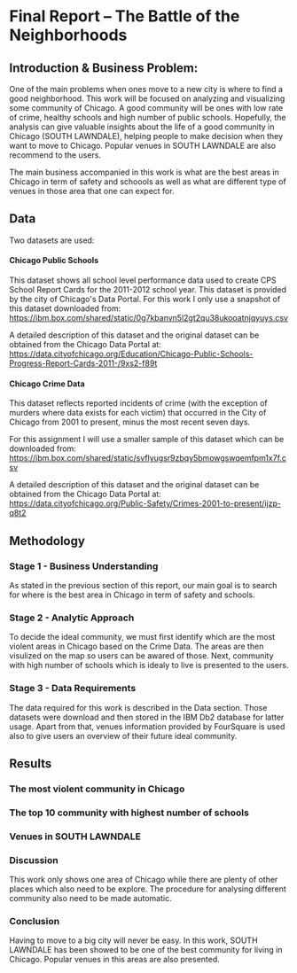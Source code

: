 # Final Report – The Battle of the Neighborhoods

## Introduction & Business Problem:
One of the main problems when ones move to a new city is where to find a good neighborhood. This work will be focused on analyzing and visualizing some community of Chicago. A good community will be ones with low rate of crime, healthy schools and high number of public schools. Hopefully, the analysis can give valuable insights about the life of a good community in Chicago (SOUTH LAWNDALE), helping people to make decision when they want to move to Chicago. Popular venues in SOUTH LAWNDALE are also recommend to the users.

The main business accompanied in this work is what are the best areas in Chicago in term of safety and schoools as well as what are different type of venues in those area that one can expect for.

## Data
Two datasets are used:
#### Chicago Public Schools
This dataset shows all school level performance data used to create CPS School Report Cards for the 2011-2012 school year. This dataset is provided by the city of Chicago's Data Portal. For this work I only use a snapshot of this dataset downloaded from: https://ibm.box.com/shared/static/0g7kbanvn5l2gt2qu38ukooatnjqyuys.csv

A detailed description of this dataset and the original dataset can be obtained from the Chicago Data Portal at: https://data.cityofchicago.org/Education/Chicago-Public-Schools-Progress-Report-Cards-2011-/9xs2-f89t

#### Chicago Crime Data

This dataset reflects reported incidents of crime (with the exception of murders where data exists for each victim) that occurred in the City of Chicago from 2001 to present, minus the most recent seven days.

For this assignment I will use a smaller sample of this dataset which can be downloaded from: https://ibm.box.com/shared/static/svflyugsr9zbqy5bmowgswqemfpm1x7f.csv

A detailed description of this dataset and the original dataset can be obtained from the Chicago Data Portal at: https://data.cityofchicago.org/Public-Safety/Crimes-2001-to-present/ijzp-q8t2

## Methodology
### Stage 1 - Business Understanding

As stated in the previous section of this report, our main goal is to search for where is the best area in Chicago in term of safety and schools.

### Stage 2 - Analytic Approach

To decide the ideal community, we must first identify which are the most violent areas in Chicago based on the Crime Data. The areas are then visulized on the map so users can be awared of those. Next, community with high number of schools which is idealy to live is presented to the users.

### Stage 3 - Data Requirements
The data required for this work is described in the Data section. Those datasets were download and then stored in the IBM Db2 database for latter usage.
Apart from that, venues information provided by FourSquare is used also to give users an overview of their future ideal community.


## Results
### The most violent community in Chicago

### The top 10 community with highest number of schools
### Venues in SOUTH LAWNDALE

### Discussion
This work only shows one area of Chicago while there are plenty of other places which also need to be explore. The procedure for analysing different community also need to be made automatic.

### Conclusion
Having to move to a big city will never be easy. In this work, SOUTH LAWNDALE has been showed to be one of the best community for living in Chicago. Popular venues in this areas are also presented.
